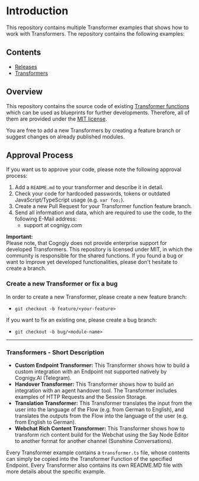 # Introduction
This repository contains multiple Transformer examples that shows how to work with Transformers. The repository contains the following examples:

## Contents

- [Releases](./RELEASES.md)
- [Transformers](./transformers/)

## Overview

This repository contains the source code of existing [Transformer functions](https://docs.cognigy.com/docs/transformers) which can be used as blueprints for further developments. Therefore, all of them are provided under the [MIT license](./LICENSE).

You are free to add a new Transformers by creating a feature branch or suggest changes on already published modules.


## Approval Process

If you want us to approve your code, please note the following approval process:

1. Add a `README.md` to your transformer and describe it in detail.
2. Check your code for hardcoded passwords, tokens or outdated JavaScript/TypeScript usage (e.g. `var foo;`).
3. Create a new Pull Request for your Transformer function feature branch.
4. Send all information and data, which are required to use the code, to the following E-Mail address:
    - support at cognigy.com

**Important:** \
Please note, that Cogngiy does not provide enterprise support for developed Transformers. This repository is licensed under MIT, in which the community is responsible for the shared functions. If you found a bug or want to improve yet developed functionalities, please don't hesitate to create a branch.

### Create a new Transformer or fix a bug

In order to create a new Transformer, please create a new feature branch:

- `git checkout -b feature/<your-feature>`

If you want to fix an existing one, please create a bug branch:

- `git checkout -b bug/<module-name>`

---

### Transformers - Short Description
- **Custom Endpoint Transformer:**
  This Transformer shows how to build a custom integration with an Endpoint not supported natively by Cognigy.AI (Telegram).
- **Handover Transformer:**
  This Transformer shows how to build an integration with an agent handover tool. The Transformer includes examples of HTTP Requests and the Session Storage.
- **Translation Transformer:**
  This Transformer translates the input from the user into the language of the Flow (e.g. from German to English), and translates the outputs from the Flow into the language of the user (e.g. from English to German).
- **Webchat Rich Content Transformer:**
  This Transformer shows how to transform rich content build for the Webchat using the Say Node Editor to another format for another channel (Sunshine Conversations).

Every Transformer example contains a ``transformer.ts`` file, whose contents can simply be copied into the Transformer Function of the specified Endpoint. Every Transformer also contains its own README.MD file with more details about the specific example.